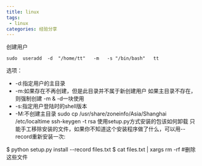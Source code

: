 ```yaml
---
title: linux
tags:
 - linux
categories: 经验分享
---
```

创建用户
```
sudo  useradd  -d  "/home/tt"   -m   -s "/bin/bash"   tt
```
选项：
* -d:指定用户的主目录
* -m:如果存在不再创建，但是此目录并不属于新创建用户 如果主目录不存在，则强制创建 -m & -d一块使用
* -s:指定用户登陆时的shell版本
* -M:不创建主目录
sudo             cp /usr/share/zoneinfo/Asia/Shanghai /etc/localtime
ssh-keygen -t rsa
使用setup.py方式安装的包该如何卸载
只能手工移除安装的文件，如果你不知道这个安装程序做了什么，可以用--record重新安装一次:

$ python setup.py install --record files.txt
$ cat files.txt | xargs rm -rf          #删除这些文件
